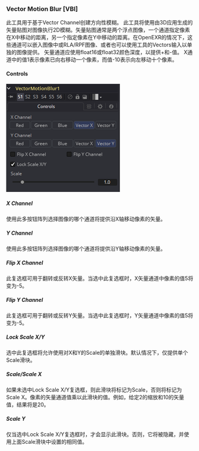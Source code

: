 ### Vector Motion Blur [VBl]

此工具用于基于Vector Channel创建方向性模糊。
此工具将使用由3D应用生成的矢量贴图对图像执行2D模糊。矢量贴图通常是两个浮点图像，一个通道指定像素在X中移动的距离，另一个指定像素在Y中移动的距离。在OpenEXR的情况下，这些通道可以嵌入图像中或RLA/RPF图像、或者也可以使用工具的Vectors输入以单独的图像提供。
矢量通道应使用float16或float32颜色深度，以提供+和-值。 X通道中的值1表示像素已向右移动一个像素，而值-10表示向左移动十个像素。

#### Controls

![VBl2_Controls](images/VBl2_Controls.png)

##### X Channel

使用此多按钮阵列选择图像的哪个通道将提供沿X轴移动像素的矢量。

##### Y Channel

使用此多按钮阵列选择图像的哪个通道将提供沿Y轴移动像素的矢量。

##### Flip X Channel

此复选框可用于翻转或反转X矢量。当选中此复选框时，X矢量通道中像素的值5将变为-5。

##### Flip Y Channel

此复选框可用于翻转或反转Y矢量。当选中此复选框时，Y矢量通道中像素的值5将变为-5。

##### Lock Scale X/Y

选中此复选框将允许使用对X和Y的Scale的单独滑块。默认情况下，仅提供单个Scale滑块。

##### Scale/Scale X

如果未选中Lock Scale X/Y复选框，则此滑块将标记为Scale，否则将标记为Scale X。像素的矢量通道值乘以此滑块的值。例如，给定2的缩放和10的矢量值，结果将是20。

##### Scale Y

仅当选中Lock Scale X/Y复选框时，才会显示此滑块。否则，它将被隐藏，并使用上面Scale滑块中设置的相同值。